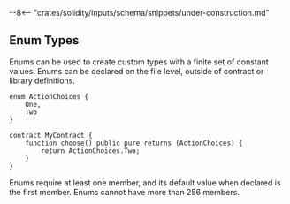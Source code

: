 <!-- markdownlint-disable first-line-h1 -->

--8<-- "crates/solidity/inputs/schema/snippets/under-construction.md"

## Enum Types

Enums can be used to create custom types with a finite set of constant values.
Enums can be declared on the file level, outside of contract or library definitions.

```solidity
enum ActionChoices {
    One,
    Two
}

contract MyContract {
    function choose() public pure returns (ActionChoices) {
        return ActionChoices.Two;
    }
}
```

Enums require at least one member, and its default value when declared is the first member.
Enums cannot have more than 256 members.
